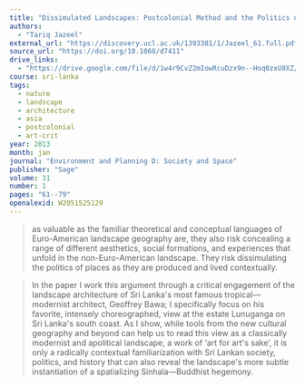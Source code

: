 ```yaml
---
title: "Dissimulated Landscapes: Postcolonial Method and the Politics of Space in Southern Sri Lanka"
authors:
  - "Tariq Jazeel"
external_url: "https://discovery.ucl.ac.uk/1393381/1/Jazeel_61.full.pdf"
source_url: "https://doi.org/10.1068/d7411"
drive_links:
  - "https://drive.google.com/file/d/1w4r9CvZ2mIowRcuDzx9n--Hoq0zxU8XZ/view?usp=drivesdk"
course: sri-lanka
tags:
  - nature
  - landscape
  - architecture
  - asia
  - postcolonial
  - art-crit
year: 2013
month: jan
journal: "Environment and Planning D: Society and Space"
publisher: "Sage"
volume: 31
number: 1
pages: "61--79"
openalexid: W2051525129
---
```


> as valuable as the familiar theoretical and conceptual languages of Euro-American landscape geography are, they also risk concealing a range of different aesthetics, social formations, and experiences that unfold in the non-Euro-American landscape.
> They risk dissimulating the politics of places as they are produced and lived contextually.

> In the paper I work this argument through a critical engagement of the landscape architecture of Sri Lanka's most famous tropical—modernist architect, Geoffrey Bawa; I specifically focus on his favorite, intensely choreographed, view at the estate Lunuganga on Sri Lanka's south coast.
> As I show, while tools from the new cultural geography and beyond can help us to read this view as a classically modernist and apolitical landscape, a work of ‘art for art's sake’, it is only a radically contextual familiarization with Sri Lankan society, politics, and history that can also reveal the landscape's more subtle instantiation of a spatializing Sinhala—Buddhist hegemony.
